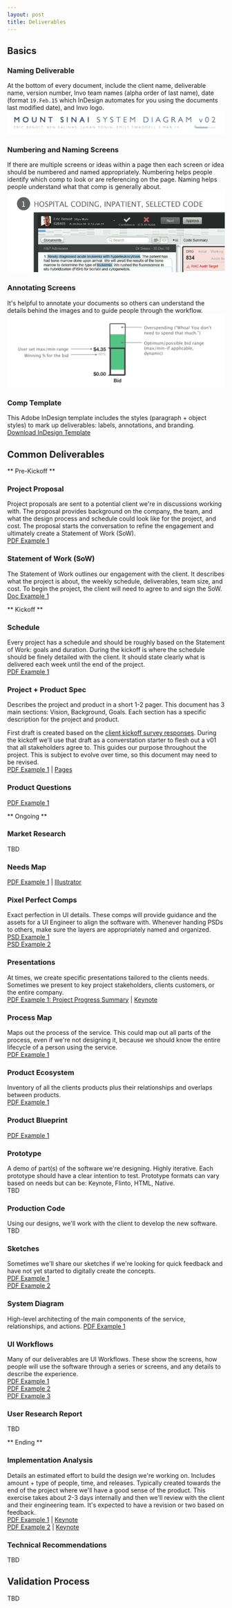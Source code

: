 ```yaml
---
layout: post
title: Deliverables
---
```


## Basics

### Naming Deliverable 	
At the bottom of every document, include the client name, deliverable name, version number, Invo team names (alpha order of last name), date (format `19.Feb.15` which InDesign automates for you using the documents last modified date), and Invo logo. 
![Naming a document](/images/deliverable-document-naming.png)

### Numbering and Naming Screens 	
If there are multiple screens or ideas within a page then each screen or idea should be numbered and named appropriately. Numbering helps people identify which comp to look or are referencing on the page. Naming helps people understand what that comp is generally about.
![Numbering and naming screens](/images/deliverable-numbering.png)

### Annotating Screens	
It's helpful to annotate your documents so others can understand the details behind the images and to guide people through the workflow. 	
![Annotating a document](/images/deliverable-annotating.png)

### Comp Template 	
This Adobe InDesign template includes the styles (paragraph + object styles) to mark up deliverables: labels, annotations, and branding. 	
[Download InDesign Template](https://www.dropbox.com/s/39mq0n2l9iqu85f/involution_comp_template_v03.indd?dl=0) 	


## Common Deliverables

** Pre-Kickoff **

### Project Proposal
Project proposals are sent to a potential client we're in discussions working with. The proposal provides background on the company, the team, and what the design process and schedule could look like for the project, and cost. The proposal starts the conversation to refine the engagement and ultimately create a Statement of Work (SoW).	
[PDF Example 1](https://www.dropbox.com/s/ko86mr2yyn14jlj/20150306_Kala_UX_Proposal.pdf?dl=0)

### Statement of Work (SoW)
The Statement of Work outlines our engagement with the client. It describes what the project is about, the weekly schedule, deliverables, team size, and cost. To begin the project, the client will need to agree to and sign the SoW. 	
[Doc Example 1](https://www.dropbox.com/s/w5zxlzj64o9u44r/Involution_Studios_Boston_DataXu_UI_SOW_1-28-2013.doc?dl=0)


** Kickoff **

### Schedule
Every project has a schedule and should be roughly based on the Statement of Work: goals and duration. During the kickoff is where the schedule should be finely detailed with the client. It should state clearly what is delivered each week until the end of the project. 	
[PDF Example 1](https://www.dropbox.com/s/xxvlx1wyeegskw7/dataxu_dxp_schedule_v01.pdf?dl=0)

### Project + Product Spec
Describes the project and product in a short 1-2 pager. This document has 3 main sections: Vision, Background, Goals. Each section has a specific description for the project and product. 	

First draft is created based on the [client kickoff survey responses](https://www.linkedin.com/pub/cory-zue/0/692/85). During the kickoff we'll use that draft as a converstation starter to flesh out a v01 that all stakeholders agree to. This guides our purpose throughout the project. This is subject to evolve over time, so this document may need to be revised. 	
[PDF Example 1](https://www.dropbox.com/s/dpjazxs0yioy5cn/jnj_icb_educational_spec_v02.pdf?dl=0) | [Pages](https://www.dropbox.com/sh/f0figqpn2qkqi8p/AABdrWrg6t4HkXlTYjVbPMOza?dl=0)

### Product Questions
[PDF Example 1](https://www.dropbox.com/s/7id6hvy8u6pmrv3/dataxu_dxp_productquestions_v02.pdf?dl=0)


** Ongoing **

### Market Research 	
TBD

### Needs Map 	
[PDF Example 1](https://www.dropbox.com/s/mu914vjtjfwqjdy/jnj_icb_needs_map_schizophrenia_v03.pdf?dl=0) | [Illustrator](https://www.dropbox.com/s/y4xlx2qu4hk8nej/jnj_icb_needs_map_schizophrenia_v03.ai?dl=0)

### Pixel Perfect Comps 	
Exact perfection in UI details. These comps will provide guidance and the assets for a UI Engineer to align the software with. Whenever handing PSDs to others, make sure the layers are appropriately named and organized. 	
[PSD Example 1](https://www.dropbox.com/s/8dwd4wayp6bcrtz/dataxu_dxp_design_v08.psd?dl=0) 	
[PSD Example 2](https://www.dropbox.com/s/94x17023dtjlvli/Concept_Studio_Design_v35.psd?dl=0)

### Presentations 	
At times, we create specific presentations tailored to the clients needs. Sometimes we present to key project stakeholders, clients customers, or the entire company. 	
[PDF Example 1: Project Progress Summary](https://www.dropbox.com/s/sq8phtc1dppcrnu/dataxu_dxp_UI_design_project_v03.pdf?dl=0) | [Keynote](https://www.dropbox.com/s/fuxb2srvok9taot/dataxu_dxp_UI_design_project_v03.key?dl=0)

### Process Map
Maps out the process of the service. This could map out all parts of the process, even if we're not designing it, because we should know the entire lifecycle of a person using the service. 	
[PDF Example 1](https://www.dropbox.com/s/vmvx4pj45h1b5bs/mountsinai_caas_process_v03.pdf?dl=0)

### Product Ecosystem
Inventory of all the clients products plus their relationships and overlaps between products. 	
[PDF Example 1](https://www.dropbox.com/s/lxu5ngum8kc4i0v/Empirix_product_ecosystem_v2.pdf?dl=0)

### Product Blueprint
[PDF Example 1](https://www.dropbox.com/s/mkarx47fs8kfbmi/SmashFly_blueprint_v2.pdf?dl=0)

### Prototype
A demo of part(s) of the software we're designing. Highly iterative. Each prototype should have a clear intention to test. Prototype formats can vary based on needs but can be: Keynote, Flinto, HTML, Native. 	
TBD

### Production Code
Using our designs, we'll work with the client to develop the new software. 	
TBD

### Sketches
Sometimes we'll share our sketches if we're looking for quick feedback and have not yet started to digitally create the concepts. 	
[PDF Example 1](https://www.dropbox.com/s/6cbk379cuuujweq/jnj_icb_patient_careplan_sketches.pdf?dl=0) 	
[PDF Example 2](https://www.dropbox.com/s/0ygduciwalvqzsm/mountsinai_caas_admin_draft.pdf?dl=0)

### System Diagram
High-level architecting of the main components of the service, relationships, and actions.
[PDF Example 1](https://www.dropbox.com/s/sds8kpjlnvkt02j/mountsinai_caas_systemdiagram_v02.pdf?dl=0)

### UI Workflows
Many of our deliverables are UI Workflows. These show the screens, how people will use the software through a series or screens, and any details to describe the experience. 	
[PDF Example 1](https://www.dropbox.com/s/5uusfto3852kdzj/affinnova_conceptstudio.pdf?dl=0) 	
[PDF Example 2](https://www.dropbox.com/s/2wpwc3or1spfa7i/coderyte_hsc_encounterworkflow.pdf?dl=0) 	
[PDF Example 3](https://www.dropbox.com/s/e8oap7y2tnbnp24/ruelala_poster.pdf?dl=0)

### User Research Report
TBD


** Ending **

### Implementation Analysis
Details an estimated effort to build the design we're working on. Includes amount + type of people, time, and releases. Typically created towards the end of the project where we'll have a good sense of the product. This exercise takes about 2-3 days internally and then we'll review with the client and their engineering team. It's expected to have a revision or two based on feedback. 	
[PDF Example 1](https://www.dropbox.com/s/u5snsifltz3vqos/dataxu_dxp_implementation_analysis_v03.pdf?dl=0) | [Keynote](https://www.dropbox.com/s/0xwctr2f6dv3g0i/dataxu_dxp_implementation_analysis_v03.key?dl=0) 	
[PDF Example 2](https://www.dropbox.com/s/15a2aktq6btr54q/APS%20Gnosis%20Implementation%20Analysis.pdf?dl=0) | [Keynote](https://www.dropbox.com/s/jh8d503g82eev5b/APS%20Gnosis%20Implementation%20Analysis.key.zip?dl=0) 	

### Technical Recommendations
TBD


## Validation Process
TBD
